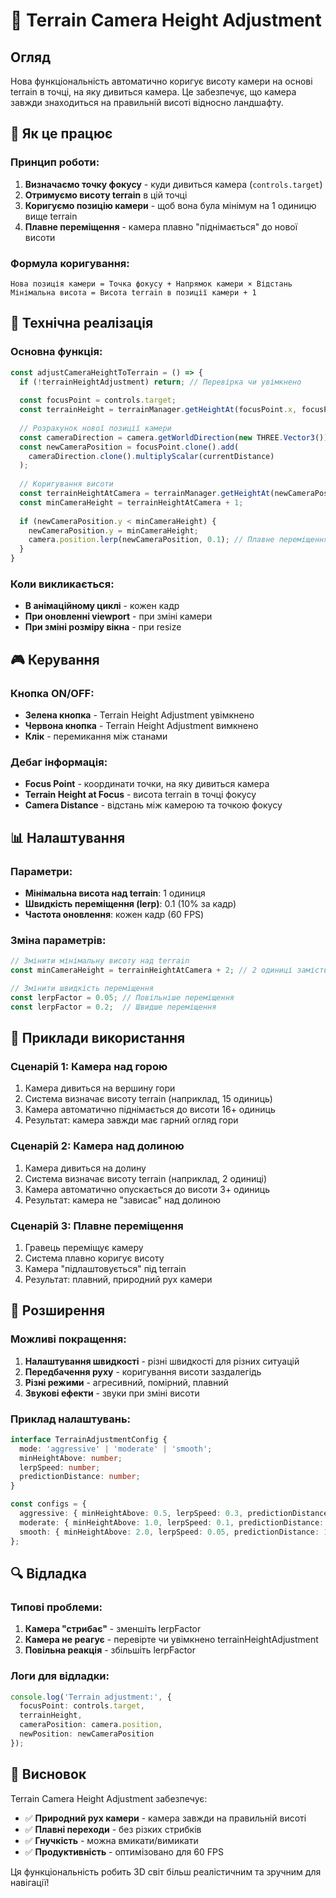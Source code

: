 # 🎥 Terrain Camera Height Adjustment

## Огляд

Нова функціональність автоматично коригує висоту камери на основі terrain в точці, на яку дивиться камера. Це забезпечує, що камера завжди знаходиться на правильній висоті відносно ландшафту.

## 🎯 Як це працює

### Принцип роботи:
1. **Визначаємо точку фокусу** - куди дивиться камера (`controls.target`)
2. **Отримуємо висоту terrain** в цій точці
3. **Коригуємо позицію камери** - щоб вона була мінімум на 1 одиницю вище terrain
4. **Плавне переміщення** - камера плавно "піднімається" до нової висоти

### Формула коригування:
```
Нова позиція камери = Точка фокусу + Напрямок камери × Відстань
Мінімальна висота = Висота terrain в позиції камери + 1
```

## 🔧 Технічна реалізація

### Основна функція:
```typescript
const adjustCameraHeightToTerrain = () => {
  if (!terrainHeightAdjustment) return; // Перевірка чи увімкнено
  
  const focusPoint = controls.target;
  const terrainHeight = terrainManager.getHeightAt(focusPoint.x, focusPoint.z);
  
  // Розрахунок нової позиції камери
  const cameraDirection = camera.getWorldDirection(new THREE.Vector3());
  const newCameraPosition = focusPoint.clone().add(
    cameraDirection.clone().multiplyScalar(currentDistance)
  );
  
  // Коригування висоти
  const terrainHeightAtCamera = terrainManager.getHeightAt(newCameraPosition.x, newCameraPosition.z);
  const minCameraHeight = terrainHeightAtCamera + 1;
  
  if (newCameraPosition.y < minCameraHeight) {
    newCameraPosition.y = minCameraHeight;
    camera.position.lerp(newCameraPosition, 0.1); // Плавне переміщення
  }
}
```

### Коли викликається:
- **В анімаційному циклі** - кожен кадр
- **При оновленні viewport** - при зміні камери
- **При зміні розміру вікна** - при resize

## 🎮 Керування

### Кнопка ON/OFF:
- **Зелена кнопка** - Terrain Height Adjustment увімкнено
- **Червона кнопка** - Terrain Height Adjustment вимкнено
- **Клік** - перемикання між станами

### Дебаг інформація:
- **Focus Point** - координати точки, на яку дивиться камера
- **Terrain Height at Focus** - висота terrain в точці фокусу
- **Camera Distance** - відстань між камерою та точкою фокусу

## 📊 Налаштування

### Параметри:
- **Мінімальна висота над terrain**: 1 одиниця
- **Швидкість переміщення (lerp)**: 0.1 (10% за кадр)
- **Частота оновлення**: кожен кадр (60 FPS)

### Зміна параметрів:
```typescript
// Змінити мінімальну висоту над terrain
const minCameraHeight = terrainHeightAtCamera + 2; // 2 одиниці замість 1

// Змінити швидкість переміщення
const lerpFactor = 0.05; // Повільніше переміщення
const lerpFactor = 0.2;  // Швидше переміщення
```

## 🎯 Приклади використання

### Сценарій 1: Камера над горою
1. Камера дивиться на вершину гори
2. Система визначає висоту terrain (наприклад, 15 одиниць)
3. Камера автоматично піднімається до висоти 16+ одиниць
4. Результат: камера завжди має гарний огляд гори

### Сценарій 2: Камера над долиною
1. Камера дивиться на долину
2. Система визначає висоту terrain (наприклад, 2 одиниці)
3. Камера автоматично опускається до висоти 3+ одиниць
4. Результат: камера не "зависає" над долиною

### Сценарій 3: Плавне переміщення
1. Гравець переміщує камеру
2. Система плавно коригує висоту
3. Камера "підлаштовується" під terrain
4. Результат: плавний, природний рух камери

## 🚀 Розширення

### Можливі покращення:
1. **Налаштування швидкості** - різні швидкості для різних ситуацій
2. **Передбачення руху** - коригування висоти заздалегідь
3. **Різні режими** - агресивний, помірний, плавний
4. **Звукові ефекти** - звуки при зміні висоти

### Приклад налаштувань:
```typescript
interface TerrainAdjustmentConfig {
  mode: 'aggressive' | 'moderate' | 'smooth';
  minHeightAbove: number;
  lerpSpeed: number;
  predictionDistance: number;
}

const configs = {
  aggressive: { minHeightAbove: 0.5, lerpSpeed: 0.3, predictionDistance: 5 },
  moderate: { minHeightAbove: 1.0, lerpSpeed: 0.1, predictionDistance: 3 },
  smooth: { minHeightAbove: 2.0, lerpSpeed: 0.05, predictionDistance: 1 }
};
```

## 🔍 Відладка

### Типові проблеми:
1. **Камера "стрибає"** - зменшіть lerpFactor
2. **Камера не реагує** - перевірте чи увімкнено terrainHeightAdjustment
3. **Повільна реакція** - збільшіть lerpFactor

### Логи для відладки:
```typescript
console.log('Terrain adjustment:', {
  focusPoint: controls.target,
  terrainHeight,
  cameraPosition: camera.position,
  newPosition: newCameraPosition
});
```

## 📝 Висновок

Terrain Camera Height Adjustment забезпечує:
- ✅ **Природний рух камери** - камера завжди на правильній висоті
- ✅ **Плавні переходи** - без різких стрибків
- ✅ **Гнучкість** - можна вмикати/вимикати
- ✅ **Продуктивність** - оптимізовано для 60 FPS

Ця функціональність робить 3D світ більш реалістичним та зручним для навігації!

